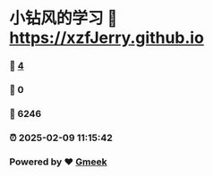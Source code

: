 # 小钻风的学习 :link: https://xzfJerry.github.io 
### :page_facing_up: [4](https://xzfJerry.github.io/tag.html) 
### :speech_balloon: 0 
### :hibiscus: 6246 
### :alarm_clock: 2025-02-09 11:15:42 
### Powered by :heart: [Gmeek](https://github.com/Meekdai/Gmeek)
